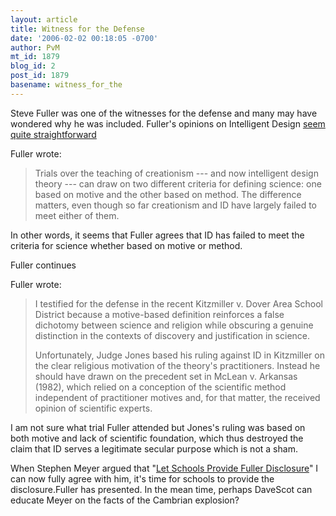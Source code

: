 ```yaml
---
layout: article
title: Witness for the Defense
date: '2006-02-02 00:18:05 -0700'
author: PvM
mt_id: 1879
blog_id: 2
post_id: 1879
basename: witness_for_the
---
```

Steve Fuller was one of the witnesses for the defense and many may have wondered why he was included. Fuller's opinions on Intelligent Design [seem quite straightforward](http://www.stnews.org/Commentary-2600.htm)

Fuller wrote:

> Trials over the teaching of creationism --- and now intelligent design theory --- can draw on two different criteria for defining science: one based on motive and the other based on method. The difference matters, even though so far creationism and ID have largely failed to meet either of them.

In other words, it seems that Fuller agrees that ID has failed to meet the criteria for science whether based on motive or method.

Fuller continues

Fuller wrote:

> I testified for the defense in the recent Kitzmiller v. Dover Area School District because a motive-based definition reinforces a false dichotomy between science and religion while obscuring a genuine distinction in the contexts of discovery and justification in science.  
> 
> Unfortunately, Judge Jones based his ruling against ID in Kitzmiller on the clear religious motivation of the theory's practitioners. Instead he should have drawn on the precedent set in McLean v. Arkansas (1982), which relied on a conception of the scientific method independent of practitioner motives and, for that matter, the received opinion of scientific experts. 

I am not sure what trial Fuller attended but Jones's ruling was based on both motive and lack of scientific foundation, which thus destroyed the claim that ID serves a legitimate secular purpose which is not a sham.

When Stephen Meyer argued that "[Let Schools Provide Fuller Disclosure](http://www.arn.org/docs/meyer/sm_disclosure.htm)" I can now fully agree with him, it's time for schools to provide the disclosure.Fuller has presented. In the mean time,  perhaps DaveScot can educate Meyer on the facts of the Cambrian explosion?
